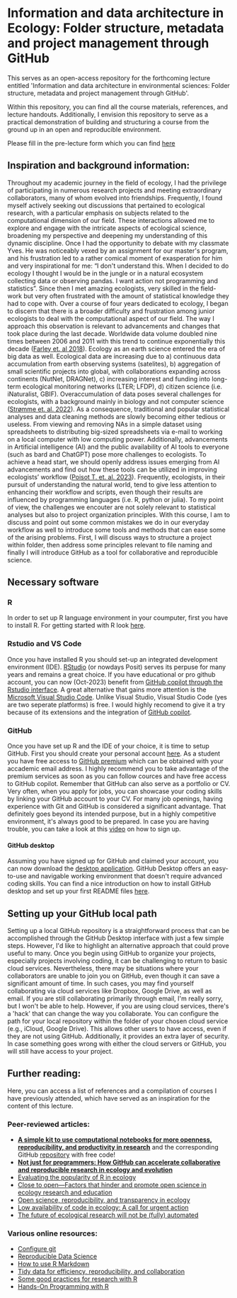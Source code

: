# Information and data architecture in Ecology: Folder structure, metadata and project management through GitHub

This serves as an open-access repository for the forthcoming lecture entitled 'Information and data architecture in environmental sciences: Folder structure, metadata and project management through GitHub'.

Within this repository, you can find all the course materials, references, and lecture handouts. Additionally, I envision this repository to serve as a practical demonstration of building and structuring a course from the ground up in an open and reproducible environment.

Please fill in the pre-lecture form which you can find [here](https://forms.gle/zFdoxFhezXb5ETm66)

## Inspiration and background information:
Throughout my academic journey in the field of ecology, I had the privilege of participating in numerous research projects and meeting extraordinary collaborators, many of whom evolved into friendships. Frequently, I found myself actively seeking out discussions that pertained to ecological research, with a particular emphasis on subjects related to the computational dimension of our field. These interactions allowed me to explore and engage with the intricate aspects of ecological science, broadening my perspective and deepening my understanding of this dynamic discipline. Once I had the opportunity to debate with my classmate Yves. He was noticeably vexed by an assignment for our master's program, and his frustration led to a rather comical moment of exasperation for him and very inspirational for me: “I don't understand this. When I decided to do ecology I thought I would be in the jungle or in a natural ecosystem collecting data or observing pandas. I want action not programming and statistics”. Since then I met amazing ecologists, very skilled in the field-work but very often frustrated with the amount of statistical knowledge they had to cope with. Over a course of four years dedicated to ecology, I began to discern that there is a broader difficulty and frustration among junior ecologists to deal with the computational aspect of our field. The way I approach this observation is relevant to advancements and changes that took place during the last decade. Worldwide data volume doubled nine times between 2006 and 2011 with this trend to continue exponentially this decade ([Farley et. al 2018](https://academic.oup.com/bioscience/article/68/8/563/5049569)). Ecology as an earth science entered the era of big data as well. Ecological data are increasing due to a) continuous data accumulation from earth observing systems (satelites), b) aggregation of small scientific projects into global, with collaborations expanding across continents (NutNet, DRAGNet), c) increasing interest and funding into long-term ecological monitoring networks (LTER; LFDP), d) citizen science (i.e. iNaturalist, GBIF). Overaccumulation of data poses several challenges for ecologists, with a background mainly in biology and not computer science ([Strømme et. al. 2022](https://journals.plos.org/ploscompbiol/article?id=10.1371/journal.pcbi.1010356)). As a consequence, traditional and popular statistical analyses and data cleaning methods are slowly becoming either tedious or useless. From viewing and removing NAs in a simple dataset using spreadsheets to distributing big-sized spreadsheets via e-mail to working on a local computer with low computing power. Additionally, advancements in Artificial intelligence (AI) and the public availability of AI tools to everyone (such as bard and ChatGPT) pose more challenges to ecologists. To achieve a head start, we should openly address issues emerging from AI advancements and find out how these tools can be utilized in improving ecologists’ workflow ([Poisot T. et. al. 2023](https://www.authorea.com/users/6513/articles/663338-the-future-of-ecological-research-will-not-be-fully-automated)). Frequently, ecologists, in their pursuit of understanding the natural world, tend to give less attention to enhancing their workflow and scripts, even though their results are influenced by programming languages (i.e. R, python or julia). To my point of view, the challenges we encouter are not solely relevant to statistical analyses but also to project organization principles. With this course, I am to discuss and point out some common mistakes we do in our everyday workflow as well to introduce some tools and methods that can ease some of the arising problems. First, I will discuss ways to structure a project within folder, then address some principles relevant to file naming and finally I will introduce GitHub as a tool for collaborative and reproducible science.

## Necessary software
### R
In order to set up R language environment in your coumputer, first you have to install R. For getting started with R look [here](https://rstudio-education.github.io/hopr/starting.html). 
### Rstudio and VS Code
Once you have installed R you should set-up an integrated development environment (IDE). [RStudio](https://posit.co/download/rstudio-desktop/) (or nowdays Posit) serves its perpuse for many years and remains a great choice. If you have educational or pro github account, you can now (Oct-2023) benefit from [GitHub copilot through the Rstudio interface](https://docs.posit.co/ide/user/ide/guide/tools/copilot.html). A great alternative that gains more attention is the [Microsoft Visual Studio Code](https://code.visualstudio.com). Unlike Visual Studio, Visual Studio Code (yes are two seperate platforms) is free. I would highly recomend to give it a try because of its extensions and the integration of [GitHub copilot](https://github.com/features/copilot).
### GitHub
Once you have set up R and the IDE of your choice, it is time to setup GitHub. First you should create your personal account [here](https://github.com). As a student you have free access to [GitHub premium](https://education.github.com/pack) which can be obtained with your accademic email address. I highly recommend you to take advantage of the premium services as soon as you can follow cources and have free access to GitHub copilot. Remember that GitHub can also serve as a portfolio or CV. Very often, when you apply for jobs, you can showcase your coding skills by linking your GitHub account to your CV. For many job openings, having experience with Git and GitHub is considered a significant advantage. That definitely goes beyond its intended purpose, but in a highly competitive environment, it's always good to be prepared. In case you are having trouble, you can take a look at this [video](https://www.youtube.com/watch?v=XBzUqQbHHhw&list=RDCMUC_N_ufl-48AAIwC6tHg660Q&index=1) on how to sign up.
#### GitHub desktop
Assuming you have signed up for GitHub and claimed your account, you can now download the [desktop application](https://desktop.github.com). GitHub Desktop offers an easy-to-use and navigable working environment that doesn't require advanced coding skills. You can find a nice introduction on how to install GitHub desktop and set up your first README files [here](https://www.youtube.com/watch?v=ci3W1T88mzw).

## Setting up your GitHub local path
Setting up a local GitHub repository is a straightforward process that can be accomplished through the GitHub Desktop interface with just a few simple steps. However, I'd like to highlight an alternative approach that could prove useful to many. Once you begin using GitHub to organize your projects, especially projects involving coding, it can be challenging to return to basic cloud services. Nevertheless, there may be situations where your collaborators are unable to join you on GitHub, even though it can save a significant amount of time. In such cases, you may find yourself collaborating via cloud services like Dropbox, Google Drive, as well as email. If you are still collaborating primarily through email, I'm really sorry, but I won't be able to help. However, if you are using cloud services, there's a 'hack' that can change the way you collaborate. You can configure the path for your local repository within the folder of your chosen cloud service (e.g., iCloud, Google Drive). This allows other users to have access, even if they are not using GitHub. Additionally, it provides an extra layer of security. In case something goes wrong with either the cloud servers or GitHub, you will still have access to your project.

## Further reading:
Here, you can access a list of references and a compilation of courses I have previously attended, which have served as an inspiration for the content of this lecture.

### Peer-reviewed articles:
- **[A simple kit to use computational notebooks for more openness, reproducibility, and productivity in research](https://journals.plos.org/ploscompbiol/article?id=10.1371/journal.pcbi.1010356)** and the corresponding GitHub [repository](https://github.com/FellowsFreiesWissen/computational_notebooks) with free code!
- **[Not just for programmers: How GitHub can accelerate collaborative and reproducible research in ecology and evolution](https://besjournals.onlinelibrary.wiley.com/doi/10.1111/2041-210X.14108)**
- [Evaluating the popularity of R in ecology](https://esajournals.onlinelibrary.wiley.com/doi/10.1002/ecs2.2567)
- [Close to open—Factors that hinder and promote open science in ecology research and education](https://journals.plos.org/plosone/article?id=10.1371/journal.pone.0278339)
- [Open science, reproducibility, and transparency in ecology](https://esajournals.onlinelibrary.wiley.com/doi/10.1002/eap.1822)
- [Low availability of code in ecology: A call for urgent action](https://journals.plos.org/plosbiology/article?id=10.1371/journal.pbio.3000763)
- [The future of ecological research will not be (fully) automated](https://www.authorea.com/users/6513/articles/663338-the-future-of-ecological-research-will-not-be-fully-automated)
  
### Various online resources:
- [Configure git](https://jennybc.github.io/2014-05-12-ubc/ubc-r/session03_git.html)
- [Reproducible Data Science](https://ecorepsci.github.io/reproducible-science/index.html)
- [How to use R Markdown ](https://www.rforecology.com/post/how-to-use-rmarkdown-part-one/?fbclid=IwAR0Axz3yb5Ql0Z0Koz6baJnN3POa6ut4FNo1jbJPOB4NWXeyNSVMXwMZDeM) 
- [Tidy data for efficiency, reproducibility, and collaboration](https://openscapes.org/blog/2020-10-12-tidy-data/)
- [Some good practices for research with R](https://github.com/etiennebacher/good-practices)
- [Hands-On Programming with R](https://rstudio-education.github.io/hopr/)
